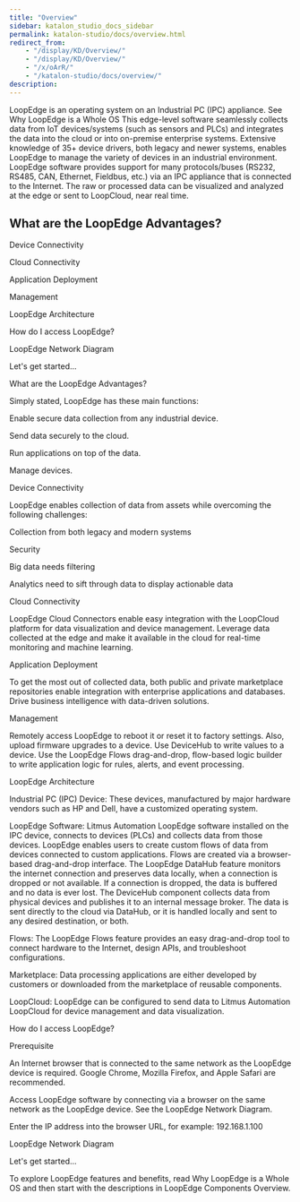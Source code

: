 ```yaml
---
title: "Overview"
sidebar: katalon_studio_docs_sidebar
permalink: katalon-studio/docs/overview.html
redirect_from:
    - "/display/KD/Overview/"
    - "/display/KD/Overview/"
    - "/x/oArR/"
    - "/katalon-studio/docs/overview/"
description:
---
```


LoopEdge is an operating system on an Industrial PC (IPC) appliance. See Why LoopEdge is a Whole OS This edge-level software seamlessly collects data from IoT devices/systems (such as sensors and PLCs) and integrates the data into the cloud or into on-premise enterprise systems. Extensive knowledge of 35+ device drivers, both legacy and newer systems, enables LoopEdge to manage the variety of devices in an industrial environment. LoopEdge software provides support for many protocols/buses (RS232, RS485, CAN, Ethernet, Fieldbus, etc.) via an IPC appliance that is connected to the Internet. The raw or processed data can be visualized and analyzed at the edge or sent to LoopCloud, near real time.

## What are the LoopEdge Advantages?

Device Connectivity

Cloud Connectivity

Application Deployment

Management

LoopEdge Architecture

How do I access LoopEdge?

LoopEdge Network Diagram

Let's get started...

What are the LoopEdge Advantages?

Simply stated, LoopEdge has these main functions:

Enable secure data collection from any industrial device.

Send data securely to the cloud.

Run applications on top of the data.

Manage devices.

Device Connectivity

LoopEdge enables collection of data from assets while overcoming the following challenges:

Collection from both legacy and modern systems

Security

Big data needs filtering

Analytics need to sift through data to display actionable data

Cloud Connectivity

LoopEdge Cloud Connectors enable easy integration with the LoopCloud platform for data visualization and device management. Leverage data collected at the edge and make it available in the cloud for real-time monitoring and machine learning.

Application Deployment

To get the most out of collected data, both public and private marketplace repositories enable integration with enterprise applications and databases. Drive business intelligence with data-driven solutions.

Management

Remotely access LoopEdge to reboot it or reset it to factory settings. Also, upload firmware upgrades to a device. Use DeviceHub to write values to a device. Use the LoopEdge Flows drag-and-drop, flow-based logic builder to write application logic for rules, alerts, and event processing.

LoopEdge Architecture

Industrial PC (IPC) Device: These devices, manufactured by major hardware vendors such as HP and Dell, have a customized operating system.&nbsp;

LoopEdge Software: Litmus Automation LoopEdge software installed on the IPC device, connects to devices (PLCs) and collects data from those devices. LoopEdge enables users to create custom flows of data from devices connected to custom applications. Flows are created via a browser-based drag-and-drop interface. The LoopEdge DataHub feature monitors the internet connection and preserves data locally, when a connection is dropped or not available. If a connection is dropped, the data is buffered and no data is ever lost. The DeviceHub component collects data from physical devices and publishes it to an internal message broker. The data is sent directly to the cloud via DataHub, or it is handled locally and sent to any desired destination, or both.

Flows: The LoopEdge Flows feature provides an easy drag-and-drop tool to connect hardware to the Internet, design APIs, and troubleshoot configurations.

Marketplace: Data processing applications are either developed by customers or downloaded from the marketplace of reusable components.

LoopCloud: LoopEdge can be configured to send data to Litmus Automation LoopCloud for device management and data visualization.

How do I access LoopEdge?

Prerequisite

An Internet browser that is connected to the same network as the LoopEdge device is required. Google Chrome, Mozilla Firefox, and Apple Safari are recommended.

Access LoopEdge software by connecting via a browser on the same network as the LoopEdge device. See the LoopEdge Network Diagram.

Enter the IP address into the browser URL, for example: 192.168.1.100

LoopEdge Network Diagram

Let's get started...

To explore LoopEdge features and benefits, read Why LoopEdge is a Whole OS and then start with the descriptions in LoopEdge Components Overview.